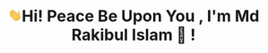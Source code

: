 <h1 align="center"><img src="https://github.com/gitsdeepak/gitsdeepak/blob/master/Assets/Hi.gif" width="25px">Hi! Peace Be Upon You , I'm <a> Md Rakibul Islam</a> 🐬 !</h1>
<!-- <h1 align="center">
A Curious Learner | Full-Stack Engineer | MERN Stack Developer
</h1>
 -->
<!-- ### Here are my skills and strengths: -->

<!-- ✓  Expert in React Framework <br/>
✓  Expert in UX/UI design <br/>
✓  Expert in Robust and Clean server development (using Node.js) <br/>
✓  Expert in Express.js  <br/>
✓  Expert in database design, development, optimization, and migration <br/>
   (PostgreSQL, MySQL, MongoDB)<br/>
✓  Experienced in ( WebSocket, WebRTC ) for real-time client and server applications <br/>
✓  Experienced in React.js Framework & Next.js Framework  and some knowledge in ( TypeScript )<br/>
✓  Good understanding of ( Docker, Bash, PowerShell, Git,<br/>
   Nginx, Kubernetes )<br/> -->
<div align="center">
  <a href="https://github.com/rakibpust">
<!--     <img height="180em"
      src="https://github-readme-stats.vercel.app/api?username=rakibpust&show_icons=true&theme=dark&include_all_commits=true&count_private=true" />
    <img height="180em"
      src="https://github-readme-stats.vercel.app/api/top-langs/?username=rakibpust&layout=compact&langs_count=10&theme=dark" /> -->
</div>
<!-- 
 <div align="center">
   
[![GitHub Streak](https://github-readme-streak-stats.herokuapp.com?user=rakibpust&theme=dark&date_format=M%20j%5B%2C%20Y%5D)](https://git.io/streak-stats) 
  </div>
 -->
